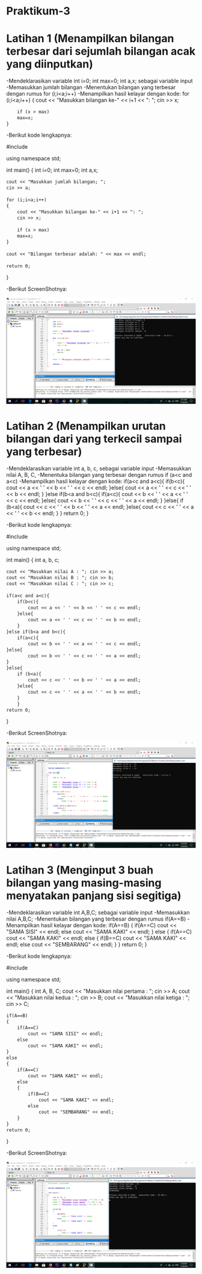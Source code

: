 # Praktikum-3

# Latihan 1 (Menampilkan bilangan terbesar dari sejumlah bilangan acak yang diinputkan)
-Mendeklarasikan variable int i=0; int max=0; int a,x; sebagai variable input
-Memasukkan jumlah bilangan
-Menentukan bilangan yang terbesar dengan rumus for (i;i<a;i++)
-Menampilkan hasil kelayar dengan kode:
for (i;i<a;i++)
    {
        cout << "Masukkan bilangan ke-" << i+1 << ": ";
        cin >> x;

        if (x > max)
        max=x;
    }
-Berikut kode lengkapnya:

#include <iostream>

using namespace std;

int main()
{
    int i=0;
    int max=0;
    int a,x;

    cout << "Masukkan jumlah bilangan; ";
    cin >> a;

    for (i;i<a;i++)
    {
        cout << "Masukkan bilangan ke-" << i+1 << ": ";
        cin >> x;

        if (x > max)
        max=x;
    }

    cout << "Bilangan terbesar adalah: " << max << endl;

    return 0;
}

-Berikut ScreenShotnya:

![img](https://github.com/zaenalmusthofa86/Praktikum-3/blob/master/Latihan1.png)

# Latihan 2 (Menampilkan urutan bilangan dari yang terkecil sampai yang terbesar)
-Mendeklarasikan variable int a, b, c, sebagai variable input
-Memasukkan nilai A, B, C,
-Menentuka bilangan yang terbesar dengan rumus if (a<c and a<c)
-Menampilkan hasil kelayar dengan kode:
if(a<c and a<c){
        if(b<c){
            cout << a << ' ' << b << ' ' << c << endl;
        }else{
            cout << a << ' ' << c << ' ' << b << endl;
        }
    }else if(b<a and b<c){
        if(a<c){
            cout << b << ' ' << a << ' ' << c << endl;
    }else{
            cout << b << ' ' << c << ' ' << a << endl;
    }
    }else{
        if (b<a){
            cout << c << ' ' << b << ' ' << a << endl;
        }else{
            cout << c << ' ' << a << ' ' << b << endl;
        }
        }
    return 0;
}

-Berikut kode lengkapnya:

#include <iostream>

using namespace std;

int main()
{
    int a, b, c;

    cout << "Masukkan nilai A : "; cin >> a;
    cout << "Masukkan nilai B : "; cin >> b;
    cout << "Masukkan nilai C : "; cin >> c;

    if(a<c and a<c){
        if(b<c){
            cout << a << ' ' << b << ' ' << c << endl;
        }else{
            cout << a << ' ' << c << ' ' << b << endl;
        }
    }else if(b<a and b<c){
        if(a<c){
            cout << b << ' ' << a << ' ' << c << endl;
    }else{
            cout << b << ' ' << c << ' ' << a << endl;
    }
    }else{
        if (b<a){
            cout << c << ' ' << b << ' ' << a << endl;
        }else{
            cout << c << ' ' << a << ' ' << b << endl;
        }
        }
    return 0;
}

-Berikut ScreenShotnya:

![img](https://github.com/zaenalmusthofa86/Praktikum-3/blob/master/Latihan2.png)

# Latihan 3 (Menginput 3 buah bilangan yang masing-masing menyatakan panjang sisi segitiga)
-Mendeklarasikan variable int A,B,C; sebagai variable input
-Memasukkan nilai A,B,C;
-Menentukan bilangan yang terbesar dengan rumus if(A==B)
-Menampilkan hasil kelayar dengan kode:
if(A==B)
    {
        if(A==C)
            cout << "SAMA SISI" << endl;
        else
            cout << "SAMA KAKI" << endl;
    }
    else
    {
        if(A==C)
            cout << "SAMA KAKI" << endl;
        else
        {
            if(B==C)
                cout << "SAMA KAKI" << endl;
            else
                cout << "SEMBARANG" << endl;
        }
    }
    return 0;
}

-Berikut kode lengkapnya:

#include <iostream>

using namespace std;

int main()
{
    int A, B, C;
    cout << "Masukkan nilai pertama : "; cin >> A;
    cout << "Masukkan nilai kedua : "; cin >> B;
    cout << "Masukkan nilai ketiga : "; cin >> C;

    if(A==B)
    {
        if(A==C)
            cout << "SAMA SISI" << endl;
        else
            cout << "SAMA KAKI" << endl;
    }
    else
    {
        if(A==C)
            cout << "SAMA KAKI" << endl;
        else
        {
            if(B==C)
                cout << "SAMA KAKI" << endl;
            else
                cout << "SEMBARANG" << endl;
        }
    }
    return 0;
}

-Berikut ScreenShotnya:

![img](https://github.com/zaenalmusthofa86/Praktikum-3/blob/master/Latihan3.png)



